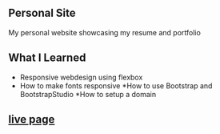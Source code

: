 ## Personal Site
My personal website showcasing my resume and portfolio

## What I Learned
* Responsive webdesign using flexbox
* How to make fonts responsive 
*How to use Bootstrap and BootstrapStudio
*How to setup a domain 

## [live page](https://kelindi.ca/)
